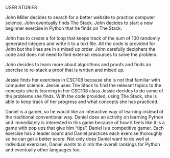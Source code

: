USER STORIES

John Miller decides to search for a better website to practice computer science. John eventually finds The Stack. John decides to start a new beginner exercise in Python that he finds on The Stack.

John has to create a for loop that keeps track of the sum of 100 randomly generated integers and write it to a text file. All the code is provided for John but the lines are in a mixed up order. John carefully deciphers the code and does not need to find external resources to solve the problem.

John decides to learn more about algorithms and proofs and finds an exercise to re-stack a proof that is written and mixed up.

Jessie finds her exercises in CSC108 because she is not that familiar with computer science. Jessie uses The Stack to find the relevant topics to the concepts she is learning in her CSC108 class
Jessie decides to do some of the problems she finds. With the code provided, using The Stack, she is able to keep track of her progress and what concepts she has practiced.

Daniel is a gamer, so he would like an interactive way of learning instead of the traditional conventional way. Daniel does an activity on learning Python and immediately is interested in this game because of how it feels like it is a game with pop ups that give him “tips”.
Daniel is a competitive gamer. Each exercise has a leader board and Daniel practices each exercise thoroughly so he can get a better score.
Not only does Daniel want to do well at individual exercises, Daniel wants to climb the overall rankings for Python and eventually other languages too.

